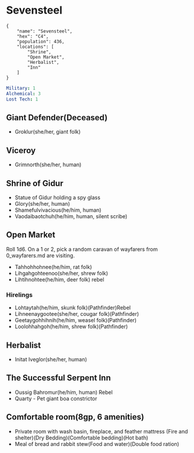 # Sevensteel

```
{
    "name": "Sevensteel",
    "hex": "C4",
    "population": 436,
    "locations": [
        "Shrine",
        "Open Market",
        "Herbalist",
        "Inn"
    ]
}
```
```yml
Military: 1
Alchemical: 3
Lost Tech: 1
```
## Giant Defender(Deceased)
- Groklur(she/her, giant folk)

## Viceroy
- Grimnorth(she/her, human)

## Shrine of Gidur
- Statue of Gidur holding a spy glass
- Glory(she/her, human)
- Shamefulvivacious(he/him, human)
- Vaodaibaotchuh(he/him, human, silent scribe)

## Open Market
Roll 1d6. On a 1 or 2, pick a random caravan of wayfarers from 0_wayfarers.md are visiting.
- Tahhohhohnee(he/him, rat folk)
- Lihgahgohteenoo(she/her, shrew folk)
- Lihtihnohtee(he/him, deer folk) rebel

### Hirelings
- Lohtaytah(he/him, skunk folk)(Pathfinder)Rebel
- Lihneenaygootee(she/her, cougar folk)(Pathfinder)
- Geetaygohhihnih(he/him, weasel folk)(Pathfinder)
- Loolohhahgoh(he/him, shrew folk)(Pathfinder)

## Herbalist
- Initat Iveglor(she/her, human)

## The Successful Serpent Inn
- Oussig Bahromur(he/him, human) Rebel
- Quarty - Pet giant boa constrictor

## Comfortable room(8gp, 6 amenities)
- Private room with wash basin, fireplace, and feather mattress (Fire and shelter)(Dry Bedding)(Comfortable bedding)(Hot bath)
- Meal of bread and rabbit stew(Food and water)(Double food ration)